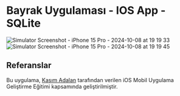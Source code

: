 

# Bayrak Uygulaması - IOS App - SQLite

![Simulator Screenshot - iPhone 15 Pro - 2024-10-08 at 19 19 33](https://github.com/user-attachments/assets/85c8d4c6-1c89-43a7-89da-c54c5850e508)
![Simulator Screenshot - iPhone 15 Pro - 2024-10-08 at 19 19 45](https://github.com/user-attachments/assets/5c1739c3-be2a-470b-9632-18af9219022b)

## Referanslar

Bu uygulama, [Kasım Adalan](https://www.udemy.com/course/ios-mobil-uygulama-gelistirme-egitimi-swift/?couponCode=SKILLS4SALE) tarafından verilen iOS Mobil Uygulama Geliştirme Eğitimi kapsamında geliştirilmiştir.
